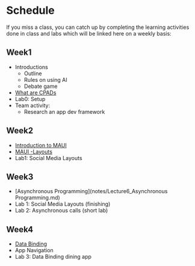 # Schedule 
If you miss a class, you can catch up by completing the learning activities done in class and labs which will be linked here on a weekly basis:

## Week1
- Introductions
    - Outline 
    - Rules on using AI
    - Debate game
- [What are CPADs](/notes/Lecture1_CPAD.md)
- Lab0: Setup
- Team activity: 
    - Research an app dev framework

## Week2
- [Introduction to MAUI](/notes/Lecture%202%20MAUI%20Architecture.md)
- [MAUI -Layouts](notes/Lecture3_MAUILayouts.md)
- Lab1: Social Media Layouts

## Week3

- [Asynchronous Programming](notes/Lecture6_Asynchronous Programming.md)
- Lab 1: Social Media Layouts (finishing)
- Lab 2: Asynchronous calls (short lab)

## Week4

- [Data Binding](/notes/Lecture4_DataBinding.md)
- App Navigation
- Lab 3: Data Binding dining app

<!-- 

## Week5
- [Design Patterns]

- [Repository]

- [MVVM]()

- Assignment 1

  
## Week6
## Week7
## Week8
## Week9
## Week10
## Week11
## Week12
## Week13
 -->